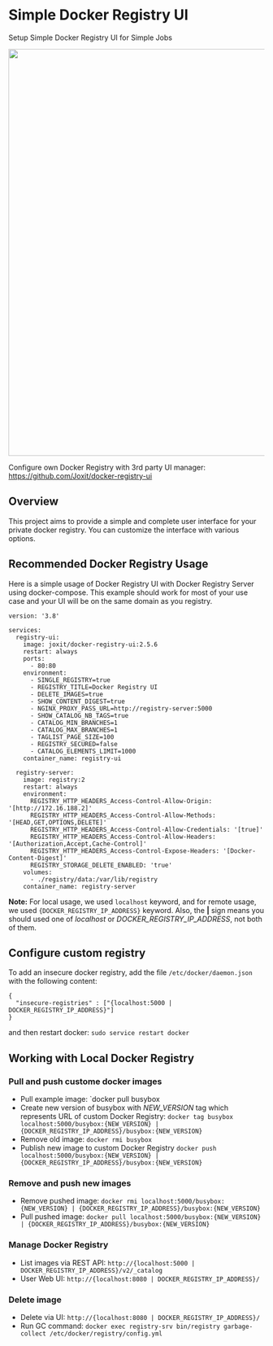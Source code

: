# Simple Docker Registry UI
Setup Simple Docker Registry UI for Simple Jobs

<p align="center">
  <img src="https://camo.githubusercontent.com/785c9401ae7cc0996bdc1eb3e84ec707e895c8b8d12822d5fe120293bdba69ab/68747470733a2f2f7261772e6769746875622e636f6d2f4a6f7869742f646f636b65722d72656769737472792d75692f6d61696e2f646f636b65722d72656769737472792d75692e676966" width="800"/>
</p>

Configure own Docker Registry with 3rd party UI manager: https://github.com/Joxit/docker-registry-ui


## Overview
This project aims to provide a simple and complete user interface for your private docker registry. You can customize the interface with various options.


## Recommended Docker Registry Usage
Here is a simple usage of Docker Registry UI with Docker Registry Server using docker-compose. This example should work for most of your use case and your UI will be on the same domain as you registry.
```
version: '3.8'

services:
  registry-ui:
    image: joxit/docker-registry-ui:2.5.6
    restart: always
    ports:
      - 80:80
    environment:
      - SINGLE_REGISTRY=true
      - REGISTRY_TITLE=Docker Registry UI
      - DELETE_IMAGES=true
      - SHOW_CONTENT_DIGEST=true
      - NGINX_PROXY_PASS_URL=http://registry-server:5000
      - SHOW_CATALOG_NB_TAGS=true
      - CATALOG_MIN_BRANCHES=1
      - CATALOG_MAX_BRANCHES=1
      - TAGLIST_PAGE_SIZE=100
      - REGISTRY_SECURED=false
      - CATALOG_ELEMENTS_LIMIT=1000
    container_name: registry-ui

  registry-server:
    image: registry:2
    restart: always
    environment:
      REGISTRY_HTTP_HEADERS_Access-Control-Allow-Origin: '[http://172.16.188.2]'
      REGISTRY_HTTP_HEADERS_Access-Control-Allow-Methods: '[HEAD,GET,OPTIONS,DELETE]'
      REGISTRY_HTTP_HEADERS_Access-Control-Allow-Credentials: '[true]'
      REGISTRY_HTTP_HEADERS_Access-Control-Allow-Headers: '[Authorization,Accept,Cache-Control]'
      REGISTRY_HTTP_HEADERS_Access-Control-Expose-Headers: '[Docker-Content-Digest]'
      REGISTRY_STORAGE_DELETE_ENABLED: 'true'
    volumes:
      - ./registry/data:/var/lib/registry
    container_name: registry-server
```

**Note:** For local usage, we used `localhost` keyword, and for remote usage, we used `{DOCKER_REGISTRY_IP_ADDRESS}` keyword. Also, the **|** sign means you should used one of *localhost* or *DOCKER_REGISTRY_IP_ADDRESS*, not both of them.

##  Configure custom registry
To add an insecure docker registry, add the file `/etc/docker/daemon.json` with the following content:
```
{
  "insecure-registries" : ["{localhost:5000 | DOCKER_REGISTRY_IP_ADDRESS}"]
}
```
and then restart docker: `sudo service restart docker`


## Working with Local Docker Registry
### Pull and push custome docker images
  -  Pull example image: `docker pull busybox
  -  Create new version of busybox with *NEW_VERSION* tag which represents URL of custom Docker Registry: `docker tag busybox localhost:5000/busybox:{NEW_VERSION} | {DOCKER_REGISTRY_IP_ADDRESS}/busybox:{NEW_VERSION}`
  -  Remove old image: `docker rmi busybox`
  -  Publish new image to custom Docker Registry `docker push localhost:5000/busybox:{NEW_VERSION} | {DOCKER_REGISTRY_IP_ADDRESS}/busybox:{NEW_VERSION}`

### Remove and push new images
  - Remove pushed image: `docker rmi localhost:5000/busybox:{NEW_VERSION} | {DOCKER_REGISTRY_IP_ADDRESS}/busybox:{NEW_VERSION}`
  - Pull pushed image: `docker pull localhost:5000/busybox:{NEW_VERSION} | {DOCKER_REGISTRY_IP_ADDRESS}/busybox:{NEW_VERSION}`

### Manage Docker Registry
  - List images via REST API: `http://{localhost:5000 | DOCKER_REGISTRY_IP_ADDRESS}/v2/_catalog`
  - User Web UI: `http://{localhost:8080 | DOCKER_REGISTRY_IP_ADDRESS}/`

### Delete image
  - Delete via UI: `http://{localhost:8080 | DOCKER_REGISTRY_IP_ADDRESS}/`
  - Run GC command: `docker exec registry-srv bin/registry garbage-collect /etc/docker/registry/config.yml`


